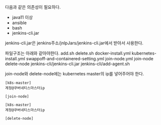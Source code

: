 다음과 같은 의존성이 필요하다.
- java11 이상
- ansible
- bash
- jenkins-cli.jar

jenkins-cli.jar은 jenkins주소/jnlpJars/jenkins-cli.jar에서 받아서 사용한다.

파일구조는 아래와 같아야한다.
add.sh
delete.sh
docker-install.yml
kubernetes-install.yml
swappoff-and-containered-setting.yml
join-node.yml
join-node
delete-node
jenkins-cli/jenkins-cli.jar
jenkins-cli/add-agent.sh

join-node와 delete-node에는 kubernetes master의 ip를 넣어주어야 한다.
```join-node
[k8s-master]
계정@쿠버네티스마스터ip

[join-node]
```

```delete-node
[k8s-master]
계정@쿠버네티스마스터ip

[delete-node]
```

